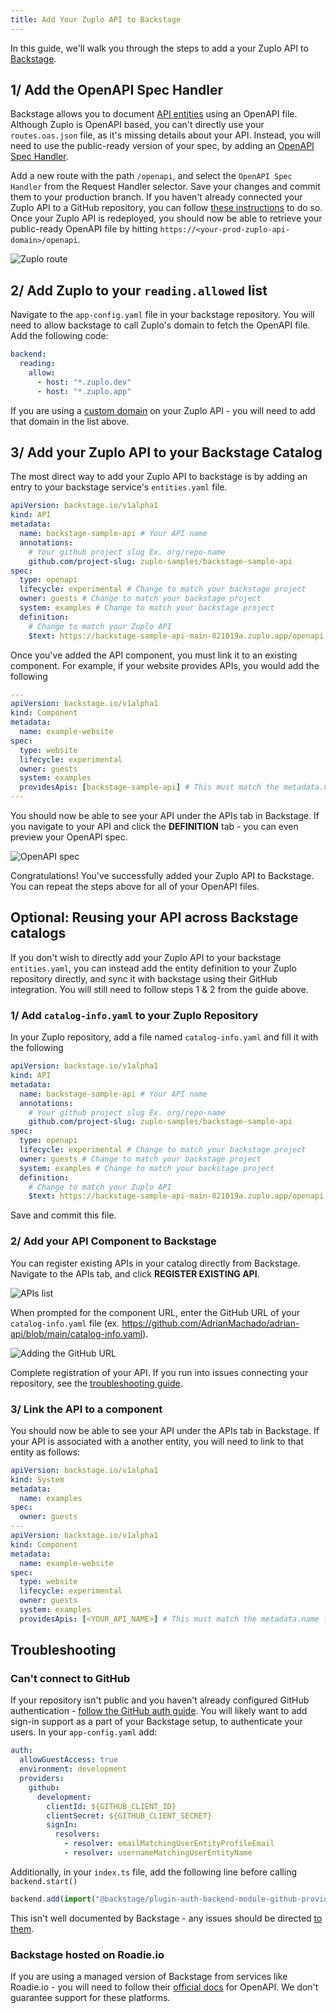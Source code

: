 ```yaml
---
title: Add Your Zuplo API to Backstage
---
```


In this guide, we'll walk you through the steps to add a your Zuplo API to
[Backstage](https://backstage.io/).

## 1/ Add the OpenAPI Spec Handler

Backstage allows you to document
[API entities](https://backstage.io/docs/features/software-catalog/descriptor-format/#kind-api)
using an OpenAPI file. Although Zuplo is OpenAPI based, you can't directly use
your `routes.oas.json` file, as it's missing details about your API. Instead,
you will need to use the public-ready version of your spec, by adding an
[OpenAPI Spec Handler](../handlers/openapi.md).

Add a new route with the path `/openapi`, and select the `OpenAPI Spec Handler`
from the Request Handler selector. Save your changes and commit them to your
production branch. If you haven't already connected your Zuplo API to a GitHub
repository, you can follow
[these instructions](./step-4-deploying-to-the-edge.md) to do so. Once your
Zuplo API is redeployed, you should now be able to retrieve your public-ready
OpenAPI file by hitting `https://<your-prod-zuplo-api-domain>/openapi`.

![Zuplo route](/media/add-api-to-backstage/image-3.png)

## 2/ Add Zuplo to your `reading.allowed` list

Navigate to the `app-config.yaml` file in your backstage repository. You will
need to allow backstage to call Zuplo's domain to fetch the OpenAPI file. Add
the following code:

```yaml
backend:
  reading:
    allow:
      - host: "*.zuplo.dev"
      - host: "*.zuplo.app"
```

If you are using a [custom domain](./custom-domains.md) on your Zuplo API - you
will need to add that domain in the list above.

## 3/ Add your Zuplo API to your Backstage Catalog

The most direct way to add your Zuplo API to backstage is by adding an entry to
your backstage service's `entities.yaml` file.

```yaml
apiVersion: backstage.io/v1alpha1
kind: API
metadata:
  name: backstage-sample-api # Your API name
  annotations:
    # Your github project slug Ex. org/repo-name
    github.com/project-slug: zuplo-samples/backstage-sample-api
spec:
  type: openapi
  lifecycle: experimental # Change to match your backstage project
  owner: guests # Change to match your backstage project
  system: examples # Change to match your backstage project
  definition:
    # Change to match your Zuplo API
    $text: https://backstage-sample-api-main-821019a.zuplo.app/openapi
```

Once you've added the API component, you must link it to an existing component.
For example, if your website provides APIs, you would add the following

```yaml
---
apiVersion: backstage.io/v1alpha1
kind: Component
metadata:
  name: example-website
spec:
  type: website
  lifecycle: experimental
  owner: guests
  system: examples
  providesApis: [backstage-sample-api] # This must match the metadata.name of the entity
---
```

You should now be able to see your API under the APIs tab in Backstage. If you
navigate to your API and click the **DEFINITION** tab - you can even preview
your OpenAPI spec.

![OpenAPI spec](/media/add-api-to-backstage/image-6.png)

Congratulations! You've successfully added your Zuplo API to Backstage. You can
repeat the steps above for all of your OpenAPI files.

## Optional: Reusing your API across Backstage catalogs

If you don't wish to directly add your Zuplo API to your backstage
`entities.yaml`, you can instead add the entity definition to your Zuplo
repository directly, and sync it with backstage using their GitHub integration.
You will still need to follow steps 1 & 2 from the guide above.

### 1/ Add `catalog-info.yaml` to your Zuplo Repository

In your Zuplo repository, add a file named `catalog-info.yaml` and fill it with
the following

```yaml
apiVersion: backstage.io/v1alpha1
kind: API
metadata:
  name: backstage-sample-api # Your API name
  annotations:
    # Your github project slug Ex. org/repo-name
    github.com/project-slug: zuplo-samples/backstage-sample-api
spec:
  type: openapi
  lifecycle: experimental # Change to match your backstage project
  owner: guests # Change to match your backstage project
  system: examples # Change to match your backstage project
  definition:
    # Change to match your Zuplo API
    $text: https://backstage-sample-api-main-821019a.zuplo.app/openapi
```

Save and commit this file.

### 2/ Add your API Component to Backstage

You can register existing APIs in your catalog directly from Backstage. Navigate
to the APIs tab, and click **REGISTER EXISTING API**.

![APIs list](/media/add-api-to-backstage/image-5.png)

When prompted for the component URL, enter the GitHub URL of your
`catalog-info.yaml` file (ex.
https://github.com/AdrianMachado/adrian-api/blob/main/catalog-info.yaml).

![Adding the GitHub URL](/media/add-api-to-backstage/image-4.png)

Complete registration of your API. If you run into issues connecting your
repository, see the [troubleshooting guide](#troubleshooting).

### 3/ Link the API to a component

You should now be able to see your API under the APIs tab in Backstage. If your
API is associated with a another entity, you will need to link to that entity as
follows:

```yaml
apiVersion: backstage.io/v1alpha1
kind: System
metadata:
  name: examples
spec:
  owner: guests
---
apiVersion: backstage.io/v1alpha1
kind: Component
metadata:
  name: example-website
spec:
  type: website
  lifecycle: experimental
  owner: guests
  system: examples
  providesApis: [<YOUR_API_NAME>] # This must match the metadata.name from step 1
```

## Troubleshooting

### Can't connect to GitHub

If your repository isn't public and you haven't already configured GitHub
authentication -
[follow the GitHub auth guide](https://backstage.io/docs/getting-started/config/authentication).
You will likely want to add sign-in support as a part of your Backstage setup,
to authenticate your users. In your `app-config.yaml` add:

```yaml
auth:
  allowGuestAccess: true
  environment: development
  providers:
    github:
      development:
        clientId: ${GITHUB_CLIENT_ID}
        clientSecret: ${GITHUB_CLIENT_SECRET}
        signIn:
          resolvers:
            - resolver: emailMatchingUserEntityProfileEmail
            - resolver: usernameMatchingUserEntityName
```

Additionally, in your `index.ts` file, add the following line before calling
`backend.start()`

```typescript
backend.add(import("@backstage/plugin-auth-backend-module-github-provider"));
```

This isn't well documented by Backstage - any issues should be directed
[to them](https://github.com/backstage/backstage/issues).

### Backstage hosted on Roadie.io

If you are using a managed version of Backstage from services like Roadie.io -
you will need to follow their
[official docs](https://roadie.io/docs/details/openapi-specs/) for OpenAPI. We
don't guarantee support for these platforms.
